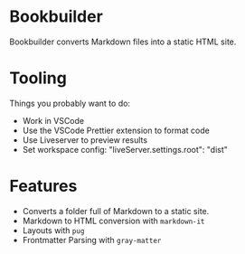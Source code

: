 # Bookbuilder

Bookbuilder converts Markdown files into a static HTML site.

# Tooling

Things you probably want to do:

- Work in VSCode
- Use the VSCode Prettier extension to format code
- Use Liveserver to preview results
- Set workspace config: "liveServer.settings.root": "dist"

# Features

- Converts a folder full of Markdown to a static site.
- Markdown to HTML conversion with `markdown-it`
- Layouts with `pug`
- Frontmatter Parsing with `gray-matter`
